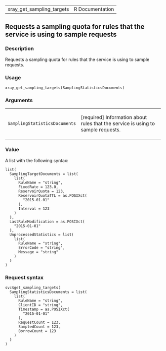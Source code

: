 <table style="width: 100%;">
<tbody>
<tr class="odd">
<td>xray_get_sampling_targets</td>
<td style="text-align: right;">R Documentation</td>
</tr>
</tbody>
</table>

## Requests a sampling quota for rules that the service is using to sample requests

### Description

Requests a sampling quota for rules that the service is using to sample
requests.

### Usage

    xray_get_sampling_targets(SamplingStatisticsDocuments)

### Arguments

<table>
<colgroup>
<col style="width: 35%" />
<col style="width: 65%" />
</colgroup>
<tbody>
<tr class="odd">
<td><code
id="xray_get_sampling_targets_:_SamplingStatisticsDocuments">SamplingStatisticsDocuments</code></td>
<td><p>[required] Information about rules that the service is using to
sample requests.</p></td>
</tr>
</tbody>
</table>

### Value

A list with the following syntax:

    list(
      SamplingTargetDocuments = list(
        list(
          RuleName = "string",
          FixedRate = 123.0,
          ReservoirQuota = 123,
          ReservoirQuotaTTL = as.POSIXct(
            "2015-01-01"
          ),
          Interval = 123
        )
      ),
      LastRuleModification = as.POSIXct(
        "2015-01-01"
      ),
      UnprocessedStatistics = list(
        list(
          RuleName = "string",
          ErrorCode = "string",
          Message = "string"
        )
      )
    )

### Request syntax

    svc$get_sampling_targets(
      SamplingStatisticsDocuments = list(
        list(
          RuleName = "string",
          ClientID = "string",
          Timestamp = as.POSIXct(
            "2015-01-01"
          ),
          RequestCount = 123,
          SampledCount = 123,
          BorrowCount = 123
        )
      )
    )
